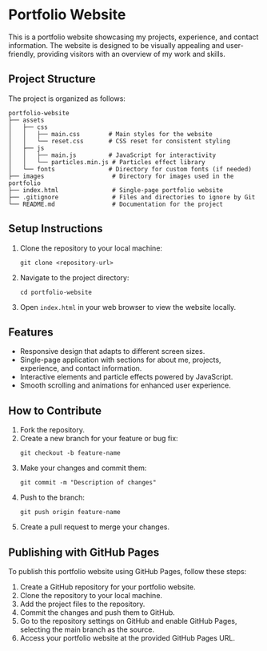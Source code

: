 # Portfolio Website

This is a portfolio website showcasing my projects, experience, and contact information. The website is designed to be visually appealing and user-friendly, providing visitors with an overview of my work and skills.

## Project Structure

The project is organized as follows:

```
portfolio-website
├── assets
│   ├── css
│   │   ├── main.css        # Main styles for the website
│   │   └── reset.css       # CSS reset for consistent styling
│   ├── js
│   │   ├── main.js         # JavaScript for interactivity
│   │   └── particles.min.js # Particles effect library
│   └── fonts               # Directory for custom fonts (if needed)
├── images                   # Directory for images used in the portfolio
├── index.html               # Single-page portfolio website
├── .gitignore               # Files and directories to ignore by Git
└── README.md                # Documentation for the project
```

## Setup Instructions

1. Clone the repository to your local machine:
   ```
   git clone <repository-url>
   ```
2. Navigate to the project directory:
   ```
   cd portfolio-website
   ```
3. Open `index.html` in your web browser to view the website locally.

## Features

- Responsive design that adapts to different screen sizes.
- Single-page application with sections for about me, projects, experience, and contact information.
- Interactive elements and particle effects powered by JavaScript.
- Smooth scrolling and animations for enhanced user experience.

## How to Contribute

1. Fork the repository.
2. Create a new branch for your feature or bug fix:
   ```
   git checkout -b feature-name
   ```
3. Make your changes and commit them:
   ```
   git commit -m "Description of changes"
   ```
4. Push to the branch:
   ```
   git push origin feature-name
   ```
5. Create a pull request to merge your changes.

## Publishing with GitHub Pages

To publish this portfolio website using GitHub Pages, follow these steps:

1. Create a GitHub repository for your portfolio website.
2. Clone the repository to your local machine.
3. Add the project files to the repository.
4. Commit the changes and push them to GitHub.
5. Go to the repository settings on GitHub and enable GitHub Pages, selecting the main branch as the source.
6. Access your portfolio website at the provided GitHub Pages URL.